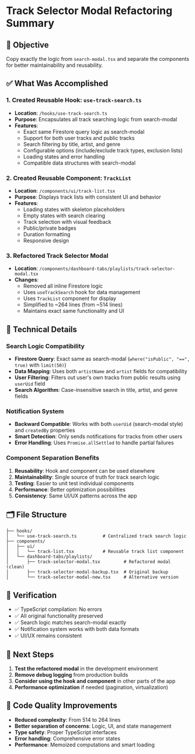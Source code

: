 # Track Selector Modal Refactoring Summary

## 🎯 Objective
Copy exactly the logic from `search-modal.tsx` and separate the components for better maintainability and reusability.

## ✅ What Was Accomplished

### 1. Created Reusable Hook: `use-track-search.ts`
- **Location**: `/hooks/use-track-search.ts`
- **Purpose**: Encapsulates all track searching logic from search-modal
- **Features**:
  - Exact same Firestore query logic as search-modal
  - Support for both user tracks and public tracks
  - Search filtering by title, artist, and genre
  - Configurable options (include/exclude track types, exclusion lists)
  - Loading states and error handling
  - Compatible data structures with search-modal

### 2. Created Reusable Component: `TrackList`
- **Location**: `/components/ui/track-list.tsx`
- **Purpose**: Displays track lists with consistent UI and behavior
- **Features**:
  - Loading states with skeleton placeholders
  - Empty states with search clearing
  - Track selection with visual feedback
  - Public/private badges
  - Duration formatting
  - Responsive design

### 3. Refactored Track Selector Modal
- **Location**: `/components/dashboard-tabs/playlists/track-selector-modal.tsx`
- **Changes**:
  - Removed all inline Firestore logic
  - Uses `useTrackSearch` hook for data management
  - Uses `TrackList` component for display
  - Simplified to ~264 lines (from ~514 lines)
  - Maintains exact same functionality and UI

## 🔧 Technical Details

### Search Logic Compatibility
- **Firestore Query**: Exact same as search-modal (`where("isPublic", "==", true)` with `limit(50)`)
- **Data Mapping**: Uses both `artistName` and `artist` fields for compatibility
- **User Filtering**: Filters out user's own tracks from public results using `userUid` field
- **Search Algorithm**: Case-insensitive search in title, artist, and genre fields

### Notification System
- **Backward Compatible**: Works with both `userUid` (search-modal style) and `createdBy` properties
- **Smart Detection**: Only sends notifications for tracks from other users
- **Error Handling**: Uses `Promise.allSettled` to handle partial failures

### Component Separation Benefits
1. **Reusability**: Hook and component can be used elsewhere
2. **Maintainability**: Single source of truth for track search logic
3. **Testing**: Easier to unit test individual components
4. **Performance**: Better optimization possibilities
5. **Consistency**: Same UI/UX patterns across the app

## 🗂️ File Structure
```
├── hooks/
│   └── use-track-search.ts          # Centralized track search logic
├── components/
│   ├── ui/
│   │   └── track-list.tsx           # Reusable track list component
│   └── dashboard-tabs/playlists/
│       ├── track-selector-modal.tsx         # Refactored modal (clean)
│       ├── track-selector-modal-backup.tsx  # Original backup
│       └── track-selector-modal-new.tsx     # Alternative version
```

## 🧪 Verification
- ✅ TypeScript compilation: No errors
- ✅ All original functionality preserved
- ✅ Search logic matches search-modal exactly
- ✅ Notification system works with both data formats
- ✅ UI/UX remains consistent

## 🚀 Next Steps
1. **Test the refactored modal** in the development environment
2. **Remove debug logging** from production builds
3. **Consider using the hook and component** in other parts of the app
4. **Performance optimization** if needed (pagination, virtualization)

## 📝 Code Quality Improvements
- **Reduced complexity**: From 514 to 264 lines
- **Better separation of concerns**: Logic, UI, and state management
- **Type safety**: Proper TypeScript interfaces
- **Error handling**: Comprehensive error states
- **Performance**: Memoized computations and smart loading
